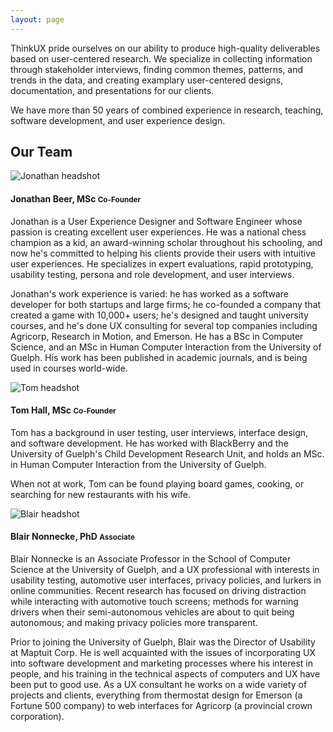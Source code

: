 ```yaml
---
layout: page
---
```

ThinkUX pride ourselves on our ability to produce high-quality deliverables based on user-centered research. We specialize in collecting information through stakeholder interviews, finding common themes, patterns, and trends in the data, and creating examplary user-centered designs, documentation, and presentations for our clients.  

We have more than 50 years of combined experience in research, teaching, software development, and user experience design.  

<h2 class="m-b-20">Our Team</h2>
<div class="row">
  <div class="col-xs-12 m-b-20">
    <div class="media">
      <div class="media-left">
        <img class="headshot" src="{{ site.baseurl }}/images/placeholder.png" alt="Jonathan headshot">  
      </div>
      <div class="media-body">
        <h4 class="media-heading">Jonathan Beer, MSc <small>Co-Founder</small></h4>  
        <p>
          Jonathan is a User Experience Designer and Software Engineer whose passion is creating excellent user experiences.  He was a
          national chess champion as a kid, an award-winning scholar throughout his schooling, and now he's committed to helping his
          clients provide their users with intuitive user experiences.  He specializes in expert evaluations, rapid prototyping,
          usability testing, persona and role development, and user interviews.
        </p>
        <p>
          Jonathan's work experience is varied: he has worked as a software developer for both startups and large firms; he co-founded a
          company that created a game with 10,000+ users; he's designed and taught university courses, and he's done UX consulting for
          several top companies including Agricorp, Research in Motion, and Emerson. He has a BSc in Computer Science, and an MSc in 
          Human Computer Interaction from the University of Guelph.  His work has been published in academic journals, and is being used
          in courses world-wide.
        </p>
      </div>
    </div>
    <div class="media">
      <div class="media-left">
        <img src="{{ site.baseurl }}/images/tom.jpg" alt="Tom headshot">
      </div>
      <div class="media-body">
        <h4 class="media-heading">Tom Hall, MSc <small>Co-Founder</small></h4>
        <p>
          Tom has a background in user testing, user interviews, interface design, and software development. He has worked with 
          BlackBerry and the University of Guelph's Child Development Research Unit, and holds an MSc. in Human Computer Interaction 
          from the University of Guelph. 
        </p>  
        <p>
          When not at work, Tom can be found playing board games, cooking, or searching for new restaurants with his wife.
        </p>
      </div>
    </div>
    <div class="media">
      <div class="media-left">
        <img src="{{ site.baseurl }}/images/blair.jpg" alt="Blair headshot">
      </div>
      <div class="media-body">
        <h4 class="media-heading">Blair Nonnecke, PhD <small>Associate</small></h4>
        <p>
          Blair Nonnecke is an Associate Professor in the School of Computer Science at the University of Guelph, and a UX professional 
          with interests in usability testing, automotive user interfaces, privacy policies, and lurkers in online communities. Recent 
          research has focused on driving distraction while interacting with automotive touch screens; methods for warning drivers when 
          their semi-autonomous vehicles are about to quit being autonomous; and making privacy policies more transparent.
        </p>
        <p>
          Prior to joining the University of Guelph, Blair was the Director of Usability at Maptuit Corp. He is well acquainted with the
          issues of incorporating UX into software development and marketing processes where his interest in people, and his training in 
          the technical aspects of computers and UX have been put to good use. As a UX consultant he works on a wide variety of projects 
          and clients, everything from thermostat design for Emerson (a Fortune 500 company) to web interfaces for Agricorp (a 
          provincial crown corporation).
        </p>  
      </div>
    </div>
  </div>
</div>
